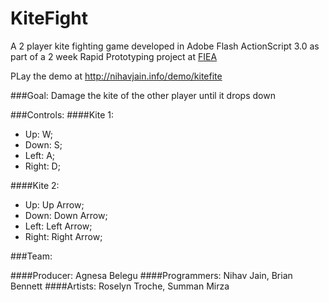 # KiteFight
A 2 player kite fighting game developed in Adobe Flash ActionScript 3.0 as part of a 2 week Rapid Prototyping project at [FIEA](http://fiea.ucf.edu)

PLay the demo at http://nihavjain.info/demo/kitefite

###Goal:
Damage the kite of the other player until it drops down

###Controls: 
####Kite 1:
* Up: W;
* Down: S;
* Left: A;
* Right: D;

####Kite 2:
* Up: Up Arrow;
* Down: Down Arrow;
* Left: Left Arrow;
* Right: Right Arrow;

###Team:

####Producer: 
Agnesa Belegu
####Programmers: 
Nihav Jain, Brian Bennett
####Artists: 
Roselyn Troche, Summan Mirza
